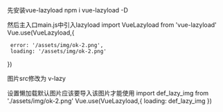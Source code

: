 先安装vue-lazyload
 npm i vue-lazyload -D

 然后主入口main.js中引入lazyload
 import VueLazyload from 'vue-lazyload'
 Vue.use(VueLazyload,{

     error: '/assets/img/ok-2.png',
     loading: '/assets/img/ok-2.png'
 })

 图片src修改为  v-lazy
 <img v-lazy="require('../assets/img/'+item.productImage)" >

 设置懒加载默认图片应该要导入该图片才能使用
 import def_lazy_img from './assets/img/ok-2.png'
 Vue.use(VueLazyload,{
     loading: def_lazy_img
 })